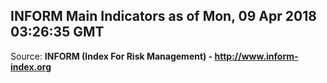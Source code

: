 ## INFORM Main Indicators as of Mon, 09 Apr 2018 03:26:35 GMT

Source: **INFORM (Index For Risk Management) - http://www.inform-index.org**